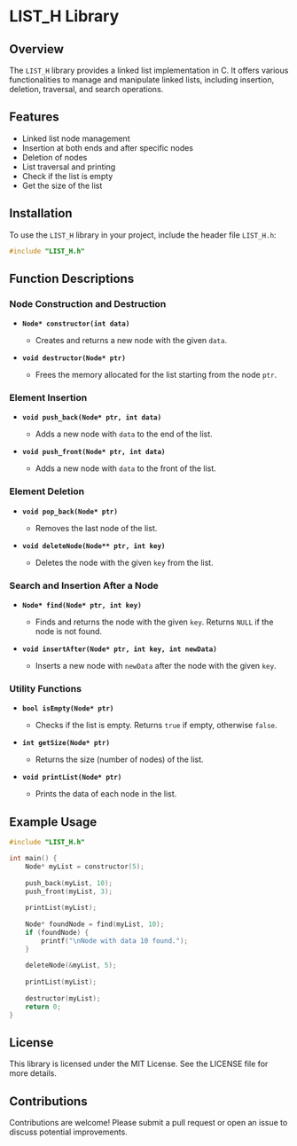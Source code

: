 # LIST_H Library

## Overview

The `LIST_H` library provides a linked list implementation in C. It offers various functionalities to manage and manipulate linked lists, including insertion, deletion, traversal, and search operations.

## Features

- Linked list node management
- Insertion at both ends and after specific nodes
- Deletion of nodes
- List traversal and printing
- Check if the list is empty
- Get the size of the list

## Installation

To use the `LIST_H` library in your project, include the header file `LIST_H.h`:

```c
#include "LIST_H.h"
```

## Function Descriptions

### Node Construction and Destruction

- **`Node* constructor(int data)`**
  - Creates and returns a new node with the given `data`.
  
- **`void destructor(Node* ptr)`**
  - Frees the memory allocated for the list starting from the node `ptr`.

### Element Insertion

- **`void push_back(Node* ptr, int data)`**
  - Adds a new node with `data` to the end of the list.
  
- **`void push_front(Node* ptr, int data)`**
  - Adds a new node with `data` to the front of the list.

### Element Deletion

- **`void pop_back(Node* ptr)`**
  - Removes the last node of the list.
  
- **`void deleteNode(Node** ptr, int key)`**
  - Deletes the node with the given `key` from the list.

### Search and Insertion After a Node

- **`Node* find(Node* ptr, int key)`**
  - Finds and returns the node with the given `key`. Returns `NULL` if the node is not found.
  
- **`void insertAfter(Node* ptr, int key, int newData)`**
  - Inserts a new node with `newData` after the node with the given `key`.

### Utility Functions

- **`bool isEmpty(Node* ptr)`**
  - Checks if the list is empty. Returns `true` if empty, otherwise `false`.
  
- **`int getSize(Node* ptr)`**
  - Returns the size (number of nodes) of the list.
  
- **`void printList(Node* ptr)`**
  - Prints the data of each node in the list.

## Example Usage

```c
#include "LIST_H.h"

int main() {
    Node* myList = constructor(5);
    
    push_back(myList, 10);
    push_front(myList, 3);
    
    printList(myList);
    
    Node* foundNode = find(myList, 10);
    if (foundNode) {
        printf("\nNode with data 10 found.");
    }
    
    deleteNode(&myList, 5);
    
    printList(myList);
    
    destructor(myList);
    return 0;
}
```

## License

This library is licensed under the MIT License. See the LICENSE file for more details.

## Contributions

Contributions are welcome! Please submit a pull request or open an issue to discuss potential improvements.

